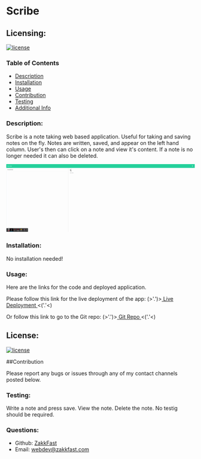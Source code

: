# Scribe
  ## Licensing:
  [![license](https://img.shields.io/badge/license-MIT-blue)](https://shields.io)
  
  ### Table of Contents
  
  - [Description](#description)
  - [Installation](#installation)
  - [Usage](#usage)
  - [Contribution](#contribution)
  - [Testing](#testing)
  - [Additional Info](#questions)

  ### Description:

  Scribe is a note taking web based application. Useful for taking and saving notes on the fly. Notes are written, saved, and appear on the left hand column. User's then can click on a note and view it's content. If a note is no longer needed it can also be deleted.

  <img src="./public\assets\imgs\noteTaker.gif">

  ### Installation:

  No installation needed!

  ### Usage:

  Here are the links for the code and deployed application. 

  Please follow this link for the live deployment of the app: (>'.')><a href='https://yunowork.herokuapp.com/'> Live Deployment </a><('.'<)

  Or follow this link to go to the Git repo: (>'.')><a href='https://yunowork.herokuapp.com/'> Git Repo </a><('.'<)

  ## License:

  [![license](https://img.shields.io/badge/license-MIT-blue)](https://shields.io)

  ##Contribution
 
  Please report any bugs or issues through any of my contact channels posted below.

  ### Testing:

  Write a note and press save. View the note. Delete the note. No testig should be required.

  ### Questions:

  - Github: [ZakkFast](https://github.com/ZakkFast)
  - Email: webdev@zakkfast.com 